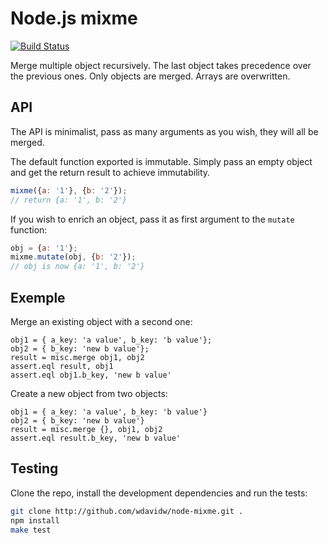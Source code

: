 
# Node.js mixme

[![Build Status](https://secure.travis-ci.org/adaltas/node-mixme.png)](http://travis-ci.org/adaltas/node-mixme)

Merge multiple object recursively. The last object takes precedence over the 
previous ones. Only objects are merged. Arrays are overwritten.

## API

The API is minimalist, pass as many arguments as you wish, they will all be
merged.

The default function exported is immutable. Simply pass an empty object 
and get the return result to achieve immutability.

```javascript
mixme({a: '1'}, {b: '2'});
// return {a: '1', b: '2'}
```

If you wish to enrich an object, pass it as first argument to the `mutate` 
function:

```javascript
obj = {a: '1'};
mixme.mutate(obj, {b: '2'});
// obj is now {a: '1', b: '2'}
```

## Exemple

Merge an existing object with a second one:

```
obj1 = { a_key: 'a value', b_key: 'b value'};
obj2 = { b_key: 'new b value'};
result = misc.merge obj1, obj2
assert.eql result, obj1
assert.eql obj1.b_key, 'new b value'
```

Create a new object from two objects:

```
obj1 = { a_key: 'a value', b_key: 'b value'}
obj2 = { b_key: 'new b value'}
result = misc.merge {}, obj1, obj2
assert.eql result.b_key, 'new b value'
```

## Testing

Clone the repo, install the development dependencies and run the tests:

```bash
git clone http://github.com/wdavidw/node-mixme.git .
npm install
make test
```
